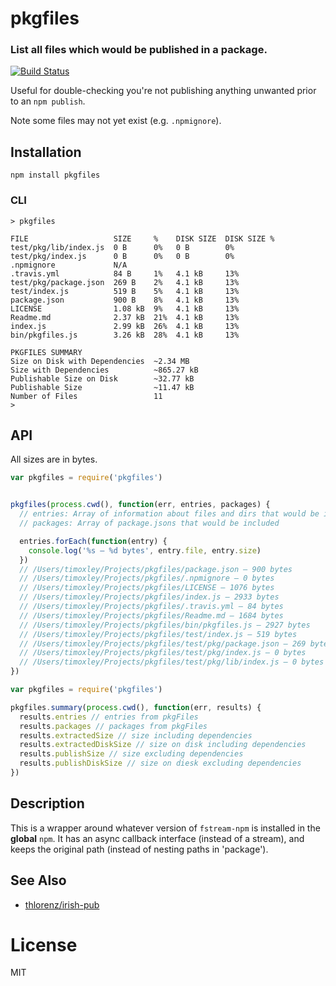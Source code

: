 # pkgfiles

### List all files which would be published in a package.

[![Build Status](https://travis-ci.org/timoxley/pkgfiles.svg)](https://travis-ci.org/timoxley/pkgfiles)

Useful for double-checking you're not publishing anything
unwanted prior to an `npm publish`.

Note some files may not yet exist (e.g. `.npmignore`).

## Installation

```
npm install pkgfiles
```

### CLI

```
> pkgfiles

FILE                   SIZE     %    DISK SIZE  DISK SIZE %
test/pkg/lib/index.js  0 B      0%   0 B        0%
test/pkg/index.js      0 B      0%   0 B        0%
.npmignore             N/A
.travis.yml            84 B     1%   4.1 kB     13%
test/pkg/package.json  269 B    2%   4.1 kB     13%
test/index.js          519 B    5%   4.1 kB     13%
package.json           900 B    8%   4.1 kB     13%
LICENSE                1.08 kB  9%   4.1 kB     13%
Readme.md              2.37 kB  21%  4.1 kB     13%
index.js               2.99 kB  26%  4.1 kB     13%
bin/pkgfiles.js        3.26 kB  28%  4.1 kB     13%

PKGFILES SUMMARY
Size on Disk with Dependencies  ~2.34 MB
Size with Dependencies          ~865.27 kB
Publishable Size on Disk        ~32.77 kB
Publishable Size                ~11.47 kB
Number of Files                 11
>
```

## API

All sizes are in bytes.

```js
var pkgfiles = require('pkgfiles')


pkgfiles(process.cwd(), function(err, entries, packages) {
  // entries: Array of information about files and dirs that would be included
  // packages: Array of package.jsons that would be included

  entries.forEach(function(entry) {
    console.log('%s – %d bytes', entry.file, entry.size)
  })
  // /Users/timoxley/Projects/pkgfiles/package.json – 900 bytes
  // /Users/timoxley/Projects/pkgfiles/.npmignore – 0 bytes
  // /Users/timoxley/Projects/pkgfiles/LICENSE – 1076 bytes
  // /Users/timoxley/Projects/pkgfiles/index.js – 2933 bytes
  // /Users/timoxley/Projects/pkgfiles/.travis.yml – 84 bytes
  // /Users/timoxley/Projects/pkgfiles/Readme.md – 1684 bytes
  // /Users/timoxley/Projects/pkgfiles/bin/pkgfiles.js – 2927 bytes
  // /Users/timoxley/Projects/pkgfiles/test/index.js – 519 bytes
  // /Users/timoxley/Projects/pkgfiles/test/pkg/package.json – 269 bytes
  // /Users/timoxley/Projects/pkgfiles/test/pkg/index.js – 0 bytes
  // /Users/timoxley/Projects/pkgfiles/test/pkg/lib/index.js – 0 bytes
})
```

```js
var pkgfiles = require('pkgfiles')

pkgfiles.summary(process.cwd(), function(err, results) {
  results.entries // entries from pkgFiles
  results.packages // packages from pkgFiles
  results.extractedSize // size including dependencies
  results.extractedDiskSize // size on disk including dependencies
  results.publishSize // size excluding dependencies
  results.publishDiskSize // size on diesk excluding dependencies
})
```

## Description

This is a wrapper around whatever version of `fstream-npm` is installed in
the **global** `npm`. It has an async callback interface (instead of a
stream), and keeps the original path (instead of nesting paths in
'package').

## See Also

* [thlorenz/irish-pub](https://www.npmjs.org/package/irish-pub)

# License

MIT
